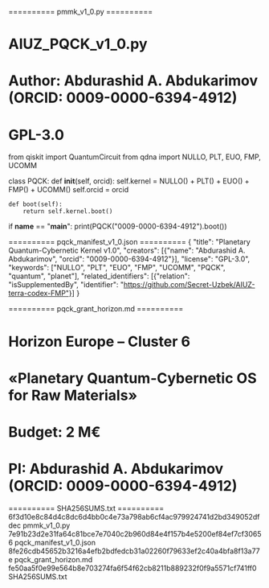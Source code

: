 ﻿========== pmmk_v1_0.py ==========
# AIUZ_PQCK_v1_0.py
# Author: Abdurashid A. Abdukarimov (ORCID: 0009-0000-6394-4912)
# GPL-3.0
from qiskit import QuantumCircuit
from qdna import NULLO, PLT, EUO, FMP, UCOMM

class PQCK:
    def __init__(self, orcid):
        self.kernel = NULLO() + PLT() + EUO() + FMP() + UCOMM()
        self.orcid = orcid

    def boot(self):
        return self.kernel.boot()

if __name__ == "__main__":
    print(PQCK("0009-0000-6394-4912").boot())

========== pqck_manifest_v1_0.json ==========
{
  "title": "Planetary Quantum-Cybernetic Kernel v1.0",
  "creators": [{"name": "Abdurashid A. Abdukarimov", "orcid": "0009-0000-6394-4912"}],
  "license": "GPL-3.0",
  "keywords": ["NULLO", "PLT", "EUO", "FMP", "UCOMM", "PQCK", "quantum", "planet"],
  "related_identifiers": [{"relation": "isSupplementedBy", "identifier": "https://github.com/Secret-Uzbek/AIUZ-terra-codex-FMP"}]
}

========== pqck_grant_horizon.md ==========
# Horizon Europe – Cluster 6
# «Planetary Quantum-Cybernetic OS for Raw Materials»
# Budget: 2 M€
# PI: Abdurashid A. Abdukarimov (ORCID: 0009-0000-6394-4912)

========== SHA256SUMS.txt ==========
6f3d10e8c84d4c8dc6d4bb0c4e73a798ab6cf4ac979924741d2bd349052dfdec  pmmk_v1_0.py
7e91b23d2e31fa64c81bce7e7040c2b960d84e4f157b4e5200ef84ef7cf30656  pqck_manifest_v1_0.json
8fe26cdb45652b3216a4efb2bdfedcb31a02260f79633ef2c40a4bfa8f13a77e  pqck_grant_horizon.md
fe50aa5f0e99e564b8e703274fa6f54f62cb8211b889232f0f9a5571cf741ff0  SHA256SUMS.txt